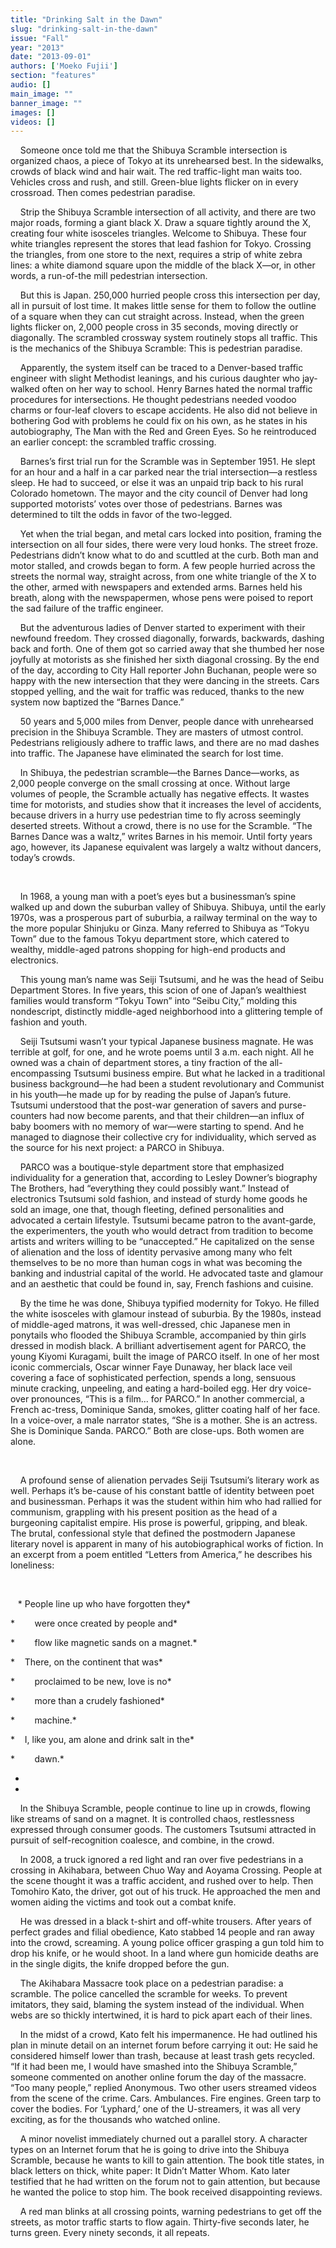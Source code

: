 ```yaml
---
title: "Drinking Salt in the Dawn"
slug: "drinking-salt-in-the-dawn"
issue: "Fall"
year: "2013"
date: "2013-09-01"
authors: ['Moeko Fujii']
section: "features"
audio: []
main_image: ""
banner_image: ""
images: []
videos: []
---
```

    Someone once told me that the Shibuya Scramble intersection is organized chaos, a piece of Tokyo at its unrehearsed best. In the sidewalks, crowds of black wind and hair wait. The red traffic-light man waits too. Vehicles cross and rush, and still. Green-blue lights flicker on in every crossroad. Then comes pedestrian paradise.

    Strip the Shibuya Scramble intersection of all activity, and there are two major roads, forming a giant black X. Draw a square tightly around the X, creating four white isosceles triangles. Welcome to Shibuya. These four white triangles represent the stores that lead fashion for Tokyo. Crossing the triangles, from one store to the next, requires a strip of white zebra lines: a white diamond square upon the middle of the black X—or, in other words, a run-of-the mill pedestrian intersection.

     But this is Japan. 250,000 hurried people cross this intersection per day, all in pursuit of lost time. It makes little sense for them to follow the outline of a square when they can cut straight across. Instead, when the green lights flicker on, 2,000 people cross in 35 seconds, moving directly or diagonally. The scrambled crossway system routinely stops all traffic. This is the mechanics of the Shibuya Scramble: This is pedestrian paradise.

   


     Apparently, the system itself can be traced to a Denver-based traffic engineer with slight Methodist leanings, and his curious daughter who jay-walked often on her way to school. Henry Barnes hated the normal traffic procedures for intersections. He thought pedestrians needed voodoo charms or four-leaf clovers to escape accidents. He also did not believe in bothering God with problems he could fix on his own, as he states in his autobiography, The Man with the Red and Green Eyes. So he reintroduced an earlier concept: the scrambled traffic crossing.

     Barnes’s first trial run for the Scramble was in September 1951. He slept for an hour and a half in a car parked near the trial intersection—a restless sleep. He had to succeed, or else it was an unpaid trip back to his rural Colorado hometown. The mayor and the city council of Denver had long supported motorists’ votes over those of pedestrians. Barnes was determined to tilt the odds in favor of the two-legged.

     Yet when the trial began, and metal cars locked into position, framing the intersection on all four sides, there were very loud honks. The street froze. Pedestrians didn’t know what to do and scuttled at the curb. Both man and motor stalled, and crowds began to form. A few people hurried across the streets the normal way, straight across, from one white triangle of the X to the other, armed with newspapers and extended arms. Barnes held his breath, along with the newspapermen, whose pens were poised to report the sad failure of the traffic engineer.

     But the adventurous ladies of Denver started to experiment with their newfound freedom. They crossed diagonally, forwards, backwards, dashing back and forth. One of them got so carried away that she thumbed her nose joyfully at motorists as she finished her sixth diagonal crossing. By the end of the day, according to City Hall reporter John Buchanan, people were so happy with the new intersection that they were dancing in the streets. Cars stopped yelling, and the wait for traffic was reduced, thanks to the new system now baptized the “Barnes Dance.”

     50 years and 5,000 miles from Denver, people dance with unrehearsed precision in the Shibuya Scramble. They are masters of utmost control. Pedestrians religiously adhere to traffic laws, and there are no mad dashes into traffic. The Japanese have eliminated the search for lost time.

    In Shibuya, the pedestrian scramble—the Barnes Dance—works, as 2,000 people converge on the small crossing at once. Without large volumes of people, the Scramble actually has negative effects. It wastes time for motorists, and studies show that it increases the level of accidents, because drivers in a hurry use pedestrian time to fly across seemingly deserted streets. Without a crowd, there is no use for the Scramble. “The Barnes Dance was a waltz,” writes Barnes in his memoir. Until forty years ago, however, its Japanese equivalent was largely a waltz without dancers, today’s crowds.

 

    In 1968, a young man with a poet’s eyes but a businessman’s spine walked up and down the suburban valley of Shibuya. Shibuya, until the early 1970s, was a prosperous part of suburbia, a railway terminal on the way to the more popular Shinjuku or Ginza. Many referred to Shibuya as “Tokyu Town” due to the famous Tokyu department store, which catered to wealthy, middle-aged patrons shopping for high-end products and electronics.

     This young man’s name was Seiji Tsutsumi, and he was the head of Seibu Department Stores. In five years, this scion of one of Japan’s wealthiest families would transform “Tokyu Town” into “Seibu City,” molding this nondescript, distinctly middle-aged neighborhood into a glittering temple of fashion and youth.  

     Seiji Tsutsumi wasn’t your typical Japanese business magnate. He was terrible at golf, for one, and he wrote poems until 3 a.m. each night. All he owned was a chain of department stores, a tiny fraction of the all-encompassing Tsutsumi business empire. But what he lacked in a traditional business background—he had been a student revolutionary and Communist in his youth—he made up for by reading the pulse of Japan’s future. Tsutsumi understood that the post-war generation of savers and purse-counters had now become parents, and that their children—an influx of baby boomers with no memory of war—were starting to spend. And he managed to diagnose their collective cry for individuality, which served as the source for his next project: a PARCO in Shibuya.

     PARCO was a boutique-style department store that emphasized individuality for a generation that, according to Lesley Downer’s biography The Brothers, had “everything they could possibly want.” Instead of electronics Tsutsumi sold fashion, and instead of sturdy home goods he sold an image, one that, though fleeting, defined personalities and advocated a certain lifestyle. Tsutsumi became patron to the avant-garde, the experimenters, the youth who would detract from tradition to become artists and writers willing to be “unaccepted.” He capitalized on the sense of alienation and the loss of identity pervasive among many who felt themselves to be no more than human cogs in what was becoming the banking and industrial capital of the world. He advocated taste and glamour and an aesthetic that could be found in, say, French fashions and cuisine.

    By the time he was done, Shibuya typified modernity for Tokyo. He filled the white isosceles with glamour instead of suburbia. By the 1980s, instead of middle-aged matrons, it was well-dressed, chic Japanese men in ponytails who flooded the Shibuya Scramble, accompanied by thin girls dressed in modish black. A brilliant advertisement agent for PARCO, the young Kiyomi Kuragami, built the image of PARCO itself. In one of her most iconic commercials, Oscar winner Faye Dunaway, her black lace veil covering a face of sophisticated perfection, spends a long, sensuous minute cracking, unpeeling, and eating a hard-boiled egg. Her dry voice-over pronounces, “This is a film... for PARCO.” In another commercial, a French ac-tress, Dominique Sanda, smokes, glitter coating half of her face. In a voice-over, a male narrator states, “She is a mother. She is an actress. She is Dominique Sanda. PARCO.” Both are close-ups. Both women are alone.

 

    A profound sense of alienation pervades Seiji Tsutsumi’s literary work as well. Perhaps it’s be-cause of his constant battle of identity between poet and businessman. Perhaps it was the student within him who had rallied for communism, grappling with his present position as the head of a burgeoning capitalist empire. His prose is powerful, gripping, and bleak. The brutal, confessional style that defined the postmodern Japanese literary novel is apparent in many of his autobiographical works of fiction. In an excerpt from a poem entitled “Letters from America,” he describes his loneliness:

 

    * People line up who have forgotten they*

 *        were once created by people and*

 *        flow like magnetic sands on a magnet.*

 *    There, on the continent that was*

 *        proclaimed to be new, love is no*

 *        more than a crudely fashioned*

*        machine.*

 *    I, like you, am alone and drink salt in the*

 *        dawn.*

*  
*

    In the Shibuya Scramble, people continue to line up in crowds, flowing like streams of sand on a magnet. It is controlled chaos, restlessness expressed through consumer goods. The customers Tsutsumi attracted in pursuit of self-recognition coalesce, and combine, in the crowd.

    In 2008, a truck ignored a red light and ran over five pedestrians in a crossing in Akihabara, between Chuo Way and Aoyama Crossing. People at the scene thought it was a traffic accident, and rushed over to help. Then Tomohiro Kato, the driver, got out of his truck. He approached the men and women aiding the victims and took out a combat knife.

     He was dressed in a black t-shirt and off-white trousers. After years of perfect grades and filial obedience, Kato stabbed 14 people and ran away into the crowd, screaming. A young police officer grasping a gun told him to drop his knife, or he would shoot. In a land where gun homicide deaths are in the single digits, the knife dropped before the gun.

     The Akihabara Massacre took place on a pedestrian paradise: a scramble. The police cancelled the scramble for weeks. To prevent imitators, they said, blaming the system instead of the individual. When webs are so thickly intertwined, it is hard to pick apart each of their lines.

     In the midst of a crowd, Kato felt his impermanence. He had outlined his plan in minute detail on an internet forum before carrying it out: He said he considered himself lower than trash, because at least trash gets recycled. “If it had been me, I would have smashed into the Shibuya Scramble,” someone commented on another online forum the day of the massacre. “Too many people,” replied Anonymous. Two other users streamed videos from the scene of the crime. Cars. Ambulances. Fire engines. Green tarp to cover the bodies. For ‘Lyphard,’ one of the U-streamers, it was all very exciting, as for the thousands who watched online.

    A minor novelist immediately churned out a parallel story. A character types on an Internet forum that he is going to drive into the Shibuya Scramble, because he wants to kill to gain attention. The book title states, in black letters on thick, white paper: It Didn’t Matter Whom. Kato later testified that he had written on the forum not to gain attention, but because he wanted the police to stop him. The book received disappointing reviews.

  


    A red man blinks at all crossing points, warning pedestrians to get off the streets, as motor traffic starts to flow again. Thirty-five seconds later, he turns green. Every ninety seconds, it all repeats.

